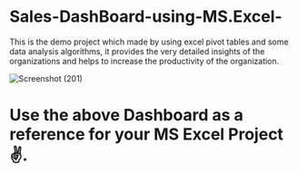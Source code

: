 # Sales-DashBoard-using-MS.Excel-

This is the demo project which made by using excel pivot tables and some data analysis algorithms, it provides the very detailed insights of the organizations and helps to increase the productivity of the organization. 

![Screenshot (201)](https://user-images.githubusercontent.com/102474088/233994275-e3ba0cf1-29e1-4688-8981-a84eea3f9da8.png)
# Use the above Dashboard as a reference for your MS Excel Project ✌.
